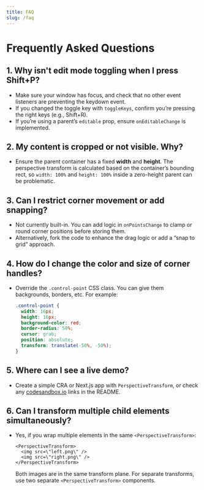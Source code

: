 ```yaml
---
title: FAQ
slug: /faq
---
```


# Frequently Asked Questions

## 1. Why isn't edit mode toggling when I press Shift+P?

- Make sure your window has focus, and check that no other event listeners are preventing the keydown event.
- If you changed the toggle key with `toggleKeys`, confirm you’re pressing the right keys (e.g., Shift+R).
- If you’re using a parent’s `editable` prop, ensure `onEditableChange` is implemented.

## 2. My content is cropped or not visible. Why?

- Ensure the parent container has a fixed **width** and **height**. The perspective transform is calculated based on the container’s bounding rect, so `width: 100%` and `height: 100%` inside a zero-height parent can be problematic.

## 3. Can I restrict corner movement or add snapping?

- Not currently built-in. You can add logic in `onPointsChange` to clamp or round corner positions before storing them.
- Alternatively, fork the code to enhance the drag logic or add a “snap to grid” approach.

## 4. How do I change the color and size of corner handles?

- Override the `.control-point` CSS class. You can give them backgrounds, borders, etc. For example:

  ```css
  .control-point {
    width: 16px;
    height: 16px;
    background-color: red;
    border-radius: 50%;
    cursor: grab;
    position: absolute;
    transform: translate(-50%, -50%);
  }
  ```

## 5. Where can I see a live demo?

- Create a simple CRA or Next.js app with `PerspectiveTransform`, or check any [codesandbox.io](https://codesandbox.io/) links in the README.

## 6. Can I transform multiple child elements simultaneously?

- Yes, if you wrap multiple elements in the same `<PerspectiveTransform>`:

  ```tsx
  <PerspectiveTransform>
    <img src=\"left.png\" />
    <img src=\"right.png\" />
  </PerspectiveTransform>
  ```

  Both images are in the same transform plane. For separate transforms, use two separate `<PerspectiveTransform>` components.

